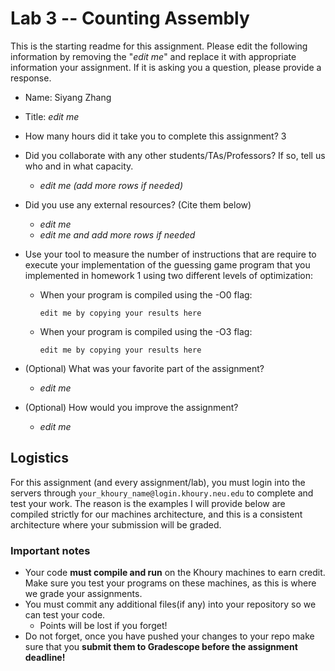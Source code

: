 # Lab 3 -- Counting Assembly

This is the starting readme for this assignment.  Please edit the following information by removing the "*edit me*" and replace it with appropriate information your assignment. If it is asking you a question, please provide a response.

- Name: Siyang Zhang

- Title: *edit me*

- How many hours did it take you to complete this assignment? 3

- Did you collaborate with any other students/TAs/Professors? If so, tell us who and in what capacity.
  - *edit me (add more rows if needed)*
  
- Did you use any external resources? (Cite them below)
  - *edit me*
  - *edit me and add more rows if needed*
  
- Use your tool to measure the  number of instructions that are require to execute your implementation of the guessing game program that you implemented in homework 1 using two different levels of optimization:

  - When your program is compiled using the -O0 flag:

    ```
    edit me by copying your results here
    ```

  - When your program is compiled using the -O3 flag:

    ```
    edit me by copying your results here
    ```

- (Optional) What was your favorite part of the assignment? 
  - *edit me*
  
- (Optional) How would you improve the assignment? 
  - *edit me*

## Logistics

For this assignment (and every assignment/lab), you must login into the servers through `your_khoury_name@login.khoury.neu.edu` to complete and test your work. The reason is the examples I will provide below are compiled strictly for our machines architecture, and this is a consistent architecture where your submission will be graded.

### Important notes

* Your code **must compile and run** on the Khoury machines to earn credit. Make sure you test your programs on these machines, as this is where we grade your assignments.
* You must commit any additional files(if any) into your repository so we can test your code.
  * Points will be lost if you forget!
* Do not forget, once you have pushed your changes to your repo make sure that you **submit them to Gradescope before the assignment deadline!**

